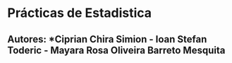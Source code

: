 # Prácticas de Estadistica
## Autores: *Ciprian Chira Simion - Ioan Stefan Toderic - Mayara Rosa Oliveira Barreto Mesquita
